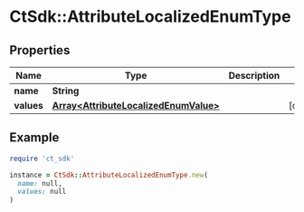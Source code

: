 # CtSdk::AttributeLocalizedEnumType

## Properties

| Name | Type | Description | Notes |
| ---- | ---- | ----------- | ----- |
| **name** | **String** |  |  |
| **values** | [**Array&lt;AttributeLocalizedEnumValue&gt;**](AttributeLocalizedEnumValue.md) |  | [optional] |

## Example

```ruby
require 'ct_sdk'

instance = CtSdk::AttributeLocalizedEnumType.new(
  name: null,
  values: null
)
```

